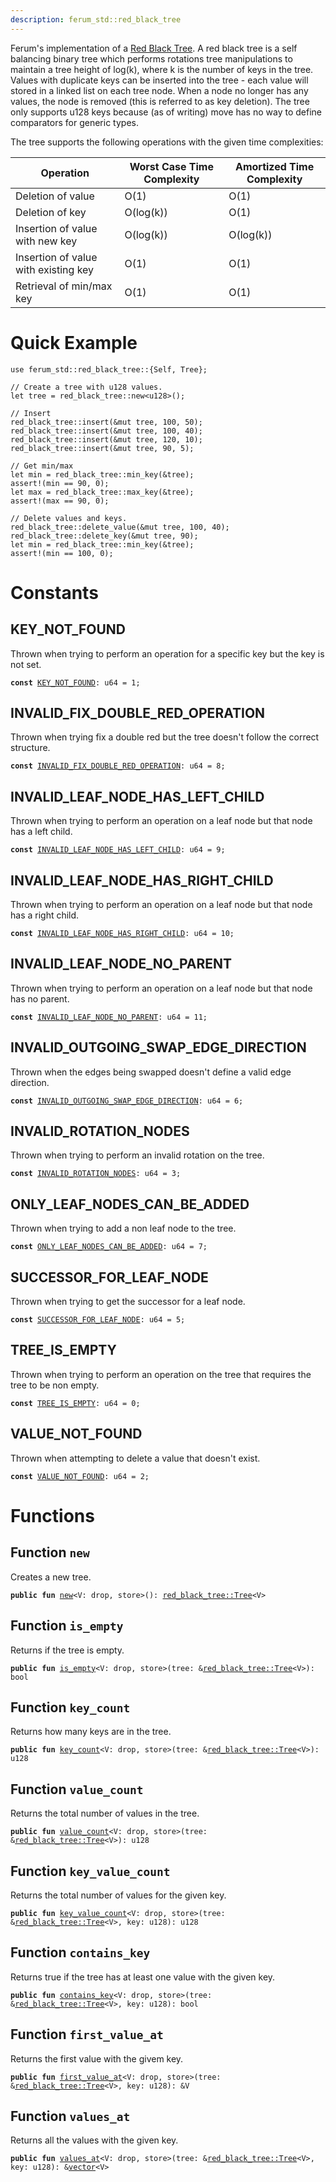 ```yaml
---
description: ferum_std::red_black_tree
---
```


Ferum's implementation of a [Red Black Tree](https://en.wikipedia.org/wiki/Red%E2%80%93black_tree).
A red black tree is a self balancing binary tree which performs rotations tree manipulations to maintain a tree
height of log(k), where k is the number of keys in the tree. Values with duplicate keys can be inserted into the
tree - each value will stored in a linked list on each tree node. When a node no longer has any values, the node
is removed (this is referred to as key deletion). The tree only supports u128 keys because (as of writing) move
has no way to define comparators for generic types.

The tree supports the following operations with the given time complexities:

| Operation                            | Worst Case Time Complexity | Amortized Time Complexity  |
|--------------------------------------|----------------------------|----------------------------|
| Deletion of value                    | O(1)                       | O(1)                       |
| Deletion of key                      | O(log(k))                  | O(1)                       |
| Insertion of value with new key      | O(log(k))                  | O(log(k))                  |
| Insertion of value with existing key | O(1)                       | O(1)                       |
| Retrieval of min/max key             | O(1)                       | O(1)                       |


<a name="@quick-example"></a>

# Quick Example


```
use ferum_std::red_black_tree::{Self, Tree};

// Create a tree with u128 values.
let tree = red_black_tree::new<u128>();

// Insert
red_black_tree::insert(&mut tree, 100, 50);
red_black_tree::insert(&mut tree, 100, 40);
red_black_tree::insert(&mut tree, 120, 10);
red_black_tree::insert(&mut tree, 90, 5);

// Get min/max
let min = red_black_tree::min_key(&tree);
assert!(min == 90, 0);
let max = red_black_tree::max_key(&tree);
assert!(max == 90, 0);

// Delete values and keys.
red_black_tree::delete_value(&mut tree, 100, 40);
red_black_tree::delete_key(&mut tree, 90);
let min = red_black_tree::min_key(&tree);
assert!(min == 100, 0);
```




<a name="@constants"></a>

# Constants


<a name="@key_not_found"></a>

## KEY_NOT_FOUND


<a name="ferum_std_red_black_tree_KEY_NOT_FOUND"></a>

Thrown when trying to perform an operation for a specific key but the key is not set.


<pre><code><b>const</b> <a href="red_black_tree.md#ferum_std_red_black_tree_KEY_NOT_FOUND">KEY_NOT_FOUND</a>: u64 = 1;
</code></pre>



<a name="@invalid_fix_double_red_operation"></a>

## INVALID_FIX_DOUBLE_RED_OPERATION


<a name="ferum_std_red_black_tree_INVALID_FIX_DOUBLE_RED_OPERATION"></a>

Thrown when trying fix a double red but the tree doesn't follow the correct structure.


<pre><code><b>const</b> <a href="red_black_tree.md#ferum_std_red_black_tree_INVALID_FIX_DOUBLE_RED_OPERATION">INVALID_FIX_DOUBLE_RED_OPERATION</a>: u64 = 8;
</code></pre>



<a name="@invalid_leaf_node_has_left_child"></a>

## INVALID_LEAF_NODE_HAS_LEFT_CHILD


<a name="ferum_std_red_black_tree_INVALID_LEAF_NODE_HAS_LEFT_CHILD"></a>

Thrown when trying to perform an operation on a leaf node but that node has a left child.


<pre><code><b>const</b> <a href="red_black_tree.md#ferum_std_red_black_tree_INVALID_LEAF_NODE_HAS_LEFT_CHILD">INVALID_LEAF_NODE_HAS_LEFT_CHILD</a>: u64 = 9;
</code></pre>



<a name="@invalid_leaf_node_has_right_child"></a>

## INVALID_LEAF_NODE_HAS_RIGHT_CHILD


<a name="ferum_std_red_black_tree_INVALID_LEAF_NODE_HAS_RIGHT_CHILD"></a>

Thrown when trying to perform an operation on a leaf node but that node has a right child.


<pre><code><b>const</b> <a href="red_black_tree.md#ferum_std_red_black_tree_INVALID_LEAF_NODE_HAS_RIGHT_CHILD">INVALID_LEAF_NODE_HAS_RIGHT_CHILD</a>: u64 = 10;
</code></pre>



<a name="@invalid_leaf_node_no_parent"></a>

## INVALID_LEAF_NODE_NO_PARENT


<a name="ferum_std_red_black_tree_INVALID_LEAF_NODE_NO_PARENT"></a>

Thrown when trying to perform an operation on a leaf node but that node has no parent.


<pre><code><b>const</b> <a href="red_black_tree.md#ferum_std_red_black_tree_INVALID_LEAF_NODE_NO_PARENT">INVALID_LEAF_NODE_NO_PARENT</a>: u64 = 11;
</code></pre>



<a name="@invalid_outgoing_swap_edge_direction"></a>

## INVALID_OUTGOING_SWAP_EDGE_DIRECTION


<a name="ferum_std_red_black_tree_INVALID_OUTGOING_SWAP_EDGE_DIRECTION"></a>

Thrown when the edges being swapped doesn't define a valid edge direction.


<pre><code><b>const</b> <a href="red_black_tree.md#ferum_std_red_black_tree_INVALID_OUTGOING_SWAP_EDGE_DIRECTION">INVALID_OUTGOING_SWAP_EDGE_DIRECTION</a>: u64 = 6;
</code></pre>



<a name="@invalid_rotation_nodes"></a>

## INVALID_ROTATION_NODES


<a name="ferum_std_red_black_tree_INVALID_ROTATION_NODES"></a>

Thrown when trying to perform an invalid rotation on the tree.


<pre><code><b>const</b> <a href="red_black_tree.md#ferum_std_red_black_tree_INVALID_ROTATION_NODES">INVALID_ROTATION_NODES</a>: u64 = 3;
</code></pre>



<a name="@only_leaf_nodes_can_be_added"></a>

## ONLY_LEAF_NODES_CAN_BE_ADDED


<a name="ferum_std_red_black_tree_ONLY_LEAF_NODES_CAN_BE_ADDED"></a>

Thrown when trying to add a non leaf node to the tree.


<pre><code><b>const</b> <a href="red_black_tree.md#ferum_std_red_black_tree_ONLY_LEAF_NODES_CAN_BE_ADDED">ONLY_LEAF_NODES_CAN_BE_ADDED</a>: u64 = 7;
</code></pre>



<a name="@successor_for_leaf_node"></a>

## SUCCESSOR_FOR_LEAF_NODE


<a name="ferum_std_red_black_tree_SUCCESSOR_FOR_LEAF_NODE"></a>

Thrown when trying to get the successor for a leaf node.


<pre><code><b>const</b> <a href="red_black_tree.md#ferum_std_red_black_tree_SUCCESSOR_FOR_LEAF_NODE">SUCCESSOR_FOR_LEAF_NODE</a>: u64 = 5;
</code></pre>



<a name="@tree_is_empty"></a>

## TREE_IS_EMPTY


<a name="ferum_std_red_black_tree_TREE_IS_EMPTY"></a>

Thrown when trying to perform an operation on the tree that requires the tree to be non empty.


<pre><code><b>const</b> <a href="red_black_tree.md#ferum_std_red_black_tree_TREE_IS_EMPTY">TREE_IS_EMPTY</a>: u64 = 0;
</code></pre>



<a name="@value_not_found"></a>

## VALUE_NOT_FOUND


<a name="ferum_std_red_black_tree_VALUE_NOT_FOUND"></a>

Thrown when attempting to delete a value that doesn't exist.


<pre><code><b>const</b> <a href="red_black_tree.md#ferum_std_red_black_tree_VALUE_NOT_FOUND">VALUE_NOT_FOUND</a>: u64 = 2;
</code></pre>



<a name="@functions"></a>

# Functions


<a name="ferum_std_red_black_tree_new"></a>

## Function `new`

Creates a new tree.


<pre><code><b>public</b> <b>fun</b> <a href="red_black_tree.md#ferum_std_red_black_tree_new">new</a>&lt;V: drop, store&gt;(): <a href="red_black_tree.md#ferum_std_red_black_tree_Tree">red_black_tree::Tree</a>&lt;V&gt;
</code></pre>



<a name="ferum_std_red_black_tree_is_empty"></a>

## Function `is_empty`

Returns if the tree is empty.


<pre><code><b>public</b> <b>fun</b> <a href="red_black_tree.md#ferum_std_red_black_tree_is_empty">is_empty</a>&lt;V: drop, store&gt;(tree: &<a href="red_black_tree.md#ferum_std_red_black_tree_Tree">red_black_tree::Tree</a>&lt;V&gt;): bool
</code></pre>



<a name="ferum_std_red_black_tree_key_count"></a>

## Function `key_count`

Returns how many keys are in the tree.


<pre><code><b>public</b> <b>fun</b> <a href="red_black_tree.md#ferum_std_red_black_tree_key_count">key_count</a>&lt;V: drop, store&gt;(tree: &<a href="red_black_tree.md#ferum_std_red_black_tree_Tree">red_black_tree::Tree</a>&lt;V&gt;): u128
</code></pre>



<a name="ferum_std_red_black_tree_value_count"></a>

## Function `value_count`

Returns the total number of values in the tree.


<pre><code><b>public</b> <b>fun</b> <a href="red_black_tree.md#ferum_std_red_black_tree_value_count">value_count</a>&lt;V: drop, store&gt;(tree: &<a href="red_black_tree.md#ferum_std_red_black_tree_Tree">red_black_tree::Tree</a>&lt;V&gt;): u128
</code></pre>



<a name="ferum_std_red_black_tree_key_value_count"></a>

## Function `key_value_count`

Returns the total number of values for the given key.


<pre><code><b>public</b> <b>fun</b> <a href="red_black_tree.md#ferum_std_red_black_tree_key_value_count">key_value_count</a>&lt;V: drop, store&gt;(tree: &<a href="red_black_tree.md#ferum_std_red_black_tree_Tree">red_black_tree::Tree</a>&lt;V&gt;, key: u128): u128
</code></pre>



<a name="ferum_std_red_black_tree_contains_key"></a>

## Function `contains_key`

Returns true if the tree has at least one value with the given key.


<pre><code><b>public</b> <b>fun</b> <a href="red_black_tree.md#ferum_std_red_black_tree_contains_key">contains_key</a>&lt;V: drop, store&gt;(tree: &<a href="red_black_tree.md#ferum_std_red_black_tree_Tree">red_black_tree::Tree</a>&lt;V&gt;, key: u128): bool
</code></pre>



<a name="ferum_std_red_black_tree_first_value_at"></a>

## Function `first_value_at`

Returns the first value with the givem key.


<pre><code><b>public</b> <b>fun</b> <a href="red_black_tree.md#ferum_std_red_black_tree_first_value_at">first_value_at</a>&lt;V: drop, store&gt;(tree: &<a href="red_black_tree.md#ferum_std_red_black_tree_Tree">red_black_tree::Tree</a>&lt;V&gt;, key: u128): &V
</code></pre>



<a name="ferum_std_red_black_tree_values_at"></a>

## Function `values_at`

Returns all the values with the given key.


<pre><code><b>public</b> <b>fun</b> <a href="red_black_tree.md#ferum_std_red_black_tree_values_at">values_at</a>&lt;V: drop, store&gt;(tree: &<a href="red_black_tree.md#ferum_std_red_black_tree_Tree">red_black_tree::Tree</a>&lt;V&gt;, key: u128): &<a href="">vector</a>&lt;V&gt;
</code></pre>
